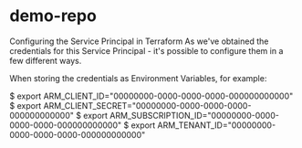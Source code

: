 # demo-repo

Configuring the Service Principal in Terraform
As we've obtained the credentials for this Service Principal - it's possible to configure them in a few different ways.

When storing the credentials as Environment Variables, for example:

$ export ARM_CLIENT_ID="00000000-0000-0000-0000-000000000000"
$ export ARM_CLIENT_SECRET="00000000-0000-0000-0000-000000000000"
$ export ARM_SUBSCRIPTION_ID="00000000-0000-0000-0000-000000000000"
$ export ARM_TENANT_ID="00000000-0000-0000-0000-000000000000"
